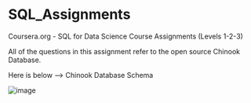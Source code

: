 # SQL_Assignments

Coursera.org - SQL for Data Science Course Assignments (Levels 1-2-3)

All of the questions in this assignment refer to the open source Chinook Database. 

Here is below --> Chinook Database Schema

![image](https://user-images.githubusercontent.com/103532330/181627115-24bb94cf-c696-424e-8f03-ed27e62c84d8.png)
